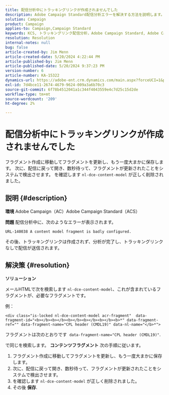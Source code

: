 ```yaml
---
title: 配信分析中にトラッキングリンクが作成されませんでした
description: Adobe Campaign Standard配信分析エラーを解決する方法を説明します。
solution: Campaign
product: Campaign
applies-to: Campaign,Campaign Standard
keywords: KCS, トラッキングリンク配信分析，Adobe Campaign Standard, Adobe Campaign, エラー，HTML, フラグメント，ACS, AC, トラブルシューティング
resolution: Resolution
internal-notes: null
bug: false
article-created-by: Jim Menn
article-created-date: 5/20/2024 4:22:44 PM
article-published-by: Jim Menn
article-published-date: 5/20/2024 9:37:23 PM
version-number: 6
article-number: KA-15322
dynamics-url: https://adobe-ent.crm.dynamics.com/main.aspx?forceUCI=1&pagetype=entityrecord&etn=knowledgearticle&id=3540782f-c516-ef11-9f8a-6045bd006268
exl-id: 7d4bce11-2674-4679-9624-009a3a6b70c3
source-git-commit: 6f78b4512041a1c344f4043559e4c7d25c15d2de
workflow-type: tm+mt
source-wordcount: '209'
ht-degree: 2%

---
```


# 配信分析中にトラッキングリンクが作成されませんでした


フラグメント作成に移動してフラグメントを更新し、もう一度大まかに保存します。 次に、配信に戻って開き、数秒待って、フラグメントが更新されたことをシステムで検出させます。 を確認します `nl-dce-content-model` が正しく削除されました。

## 説明 {#description}


<b>環境</b>
Adobe Campaign（AC）Adobe Campaign Standard（ACS）

<b>問題</b>
配信分析中に、次のようなエラーが表示されます。


```
URL-140038 A content model fragment is badly configured.
```


その後、トラッキングリンクは作成されず、分析が完了し、トラッキングリンクなしで配信が送信されます。


## 解決策 {#resolution}


<b>ソリューション</b>

メールHTMLで次を検索します `nl-dce-content-model`、これが含まれているフラグメントが、必要なフラグメントです。

例：


```
<div class="is-locked nl-dce-content-model acr-fragment"  data-fragment-id="<b></b><b></b><b></b><b></b><b></b><b>*" data-fragment-ref="" data-fragment-name="CPL header (CMDL19)" data-nl-name="</b>*">
```


フラグメントは次のとおりです  `data-fragment-name="CPL header (CMDL19)"`.

で同じを検索します。 <b>コンテンツフラグメント</b> 次の手順に従います。

1. フラグメント作成に移動してフラグメントを更新し、もう一度大まかに保存します。
2. 次に、配信に戻って開き、数秒待って、フラグメントが更新されたことをシステムで検出させます。
3. を確認します `nl-dce-content-model` が正しく削除されました。
4. その後 <b>保存</b>.
